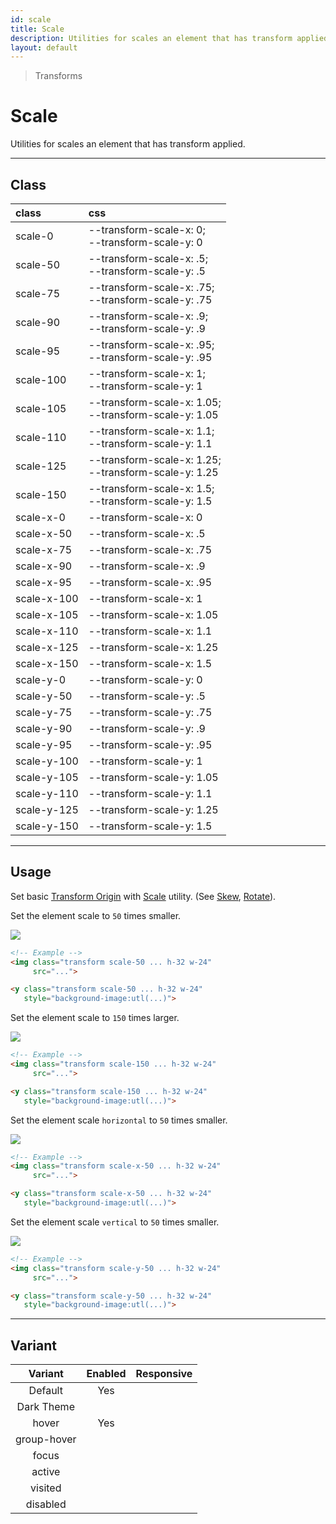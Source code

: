 ```yaml
---
id: scale
title: Scale
description: Utilities for scales an element that has transform applied.
layout: default
---
```


> Transforms

# Scale

Utilities for scales an element that has transform applied.

---

## Class

| <span class="px-3 py-1 text-white dark:text-charcoal-100 bg-charcoal-100 dark:bg-gray-600 rounded-full">class</span> | <span class="px-3 py-1 text-white dark:text-charcoal-100 bg-charcoal-100 dark:bg-gray-600 rounded-full">css</span> |
|:--|:--|
| scale-0 | --transform-scale-x: 0; <br> --transform-scale-y: 0 |
| scale-50 | --transform-scale-x: .5; <br> --transform-scale-y: .5 |
| scale-75 | --transform-scale-x: .75; <br> --transform-scale-y: .75 |
| scale-90 | --transform-scale-x: .9; <br> --transform-scale-y: .9 |
| scale-95 | --transform-scale-x: .95; <br> --transform-scale-y: .95 |
| scale-100 | --transform-scale-x: 1; <br> --transform-scale-y: 1 |
| scale-105 | --transform-scale-x: 1.05; <br> --transform-scale-y: 1.05 |
| scale-110 | --transform-scale-x: 1.1; <br> --transform-scale-y: 1.1|
| scale-125 | --transform-scale-x: 1.25; <br> --transform-scale-y: 1.25 |
| scale-150 | --transform-scale-x: 1.5; <br> --transform-scale-y: 1.5 |
| scale-x-0 | --transform-scale-x: 0 |
| scale-x-50 | --transform-scale-x: .5 |
| scale-x-75 | --transform-scale-x: .75 |
| scale-x-90 | --transform-scale-x: .9 |
| scale-x-95 | --transform-scale-x: .95 |
| scale-x-100 | --transform-scale-x: 1 |
| scale-x-105 | --transform-scale-x: 1.05 |
| scale-x-110 | --transform-scale-x: 1.1 |
| scale-x-125 | --transform-scale-x: 1.25 |
| scale-x-150 | --transform-scale-x: 1.5 |
| scale-y-0 | --transform-scale-y: 0 |
| scale-y-50 | --transform-scale-y: .5 |
| scale-y-75 | --transform-scale-y: .75 |
| scale-y-90 | --transform-scale-y: .9 |
| scale-y-95 | --transform-scale-y: .95 |
| scale-y-100 | --transform-scale-y: 1 |
| scale-y-105 | --transform-scale-y: 1.05 |
| scale-y-110 | --transform-scale-y: 1.1 |
| scale-y-125 | --transform-scale-y: 1.25 |
| scale-y-150 | --transform-scale-y: 1.5 |

---

## Usage

Set basic [Transform Origin](/transform-origin/) with [Scale](/scale/) utility. (See [Skew](/skew/), [Rotate](/rotate/)).

Set the element scale to `50` times smaller.

<y class="my-6 mx-auto w-32">
  <y class="h-24 w-24 bg-red-300 flex justify-center items-center">
    <img class="h-20 w-20 transform scale-50 rounded shadow"
       src="https://picsum.photos/80?=1">
  </y>
</y>

```html
<!-- Example -->
<img class="transform scale-50 ... h-32 w-24"
     src="...">

<y class="transform scale-50 ... h-32 w-24"
   style="background-image:utl(...)">
```

Set the element scale to `150` times larger.

<y class="my-6 mx-auto w-32">
  <y class="h-24 w-24 bg-red-300 flex justify-center items-center">
    <img class="h-20 w-20 transform scale-150 rounded shadow"
       src="https://picsum.photos/80?=1">
  </y>
</y>

```html
<!-- Example -->
<img class="transform scale-150 ... h-32 w-24"
     src="...">

<y class="transform scale-150 ... h-32 w-24"
   style="background-image:utl(...)">
```

Set the element scale `horizontal` to `50` times smaller.

<y class="my-6 mx-auto w-32">
  <y class="h-24 w-24 bg-red-300 flex justify-center items-center">
    <img class="h-20 w-20 transform scale-x-50 rounded shadow"
       src="https://picsum.photos/80?=1">
  </y>
</y>

```html
<!-- Example -->
<img class="transform scale-x-50 ... h-32 w-24"
     src="...">

<y class="transform scale-x-50 ... h-32 w-24"
   style="background-image:utl(...)">
```

Set the element scale `vertical` to `50` times smaller.

<y class="my-6 mx-auto w-32">
  <y class="h-24 w-24 bg-red-300 flex justify-center items-center">
    <img class="h-20 w-20 transform scale-y-50 rounded shadow"
       src="https://picsum.photos/80?=1">
  </y>
</y>

```html
<!-- Example -->
<img class="transform scale-y-50 ... h-32 w-24"
     src="...">

<y class="transform scale-y-50 ... h-32 w-24"
   style="background-image:utl(...)">
```

---

## Variant

| <span class="font-semibold underline">Variant</span> | <span class="font-semibold underline">Enabled</span> | <span class="font-semibold underline">Responsive</span> |
|:-:|:-:|:-:|
| Default | Yes | |
| Dark Theme | | |
| hover| Yes | |
| group-hover | | |
| focus | | |
| active | | |
| visited | | |
| disabled | | |
